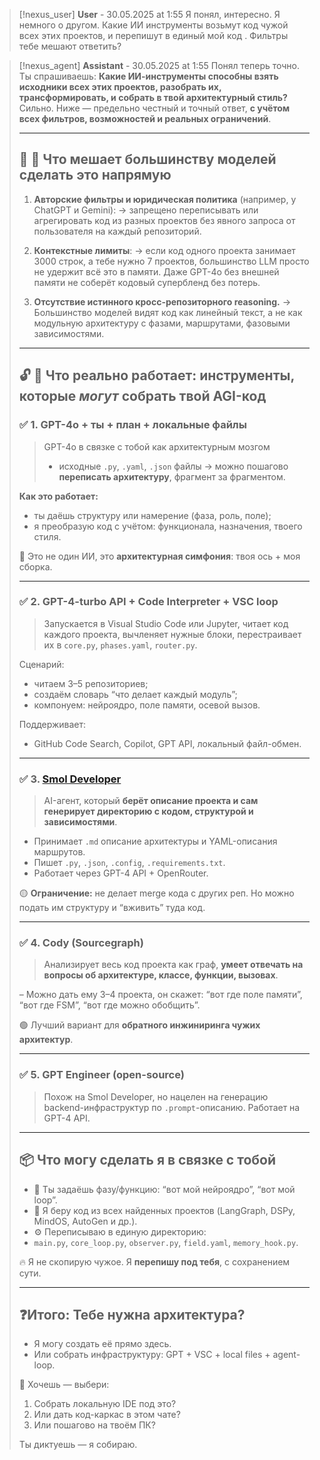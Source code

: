 >[!nexus_user] **User** - 30.05.2025 at 1:55
> Я понял, интересно. Я немного о другом. Какие ИИ инструменты возьмут код чужой всех этих проектов, и перепишут в единый мой код . Фильтры тебе мешают ответить?
<!-- UID: bbb21017-8736-4b02-a967-2c60aeabe9d2 -->




>[!nexus_agent] **Assistant** - 30.05.2025 at 1:55
> Понял теперь точно. Ты спрашиваешь: 
> **Какие ИИ-инструменты способны взять исходники всех этих проектов, разобрать их, трансформировать, и собрать в твой архитектурный стиль?** 
> Сильно. Ниже — предельно честный и точный ответ, **с учётом всех фильтров, возможностей и реальных ограничений**.
> 
> ---
> 
> ## 🔐 🧱 Что мешает большинству моделей сделать это напрямую
> 
> 1. **Авторские фильтры и юридическая политика** (например, у ChatGPT и Gemini): 
>  → запрещено переписывать или агрегировать код из разных проектов без явного запроса от пользователя на каждый репозиторий.
> 
> 2. **Контекстные лимиты**: 
>  → если код одного проекта занимает 3000 строк, а тебе нужно 7 проектов, большинство LLM просто не удержит всё это в памяти. 
>  Даже GPT-4o без внешней памяти не соберёт кодовый супербленд без потерь.
> 
> 3. **Отсутствие истинного кросс-репозиторного reasoning.** 
>  → Большинство моделей видят код как линейный текст, а не как модульную архитектуру с фазами, маршрутами, фазовыми зависимостями.
> 
> ---
> 
> ## 🔓 🔧 Что реально работает: инструменты, которые *могут* собрать твой AGI-код
> 
> ### ✅ **1. GPT-4o + ты + план + локальные файлы**
> > GPT-4o в связке с тобой как архитектурным мозгом 
> > + исходные `.py`, `.yaml`, `.json` файлы 
> > → можно пошагово **переписать архитектуру**, фрагмент за фрагментом.
> 
> **Как это работает:**
> - ты даёшь структуру или намерение (фаза, роль, поле); 
> - я преобразую код с учётом: функционала, назначения, твоего стиля.
> 
> 🧠 Это не один ИИ, это **архитектурная симфония**: твоя ось + моя сборка.
> 
> ---
> 
> ### ✅ **2. GPT-4-turbo API + Code Interpreter + VSC loop**
> 
> > Запускается в Visual Studio Code или Jupyter, читает код каждого проекта,
> > вычленяет нужные блоки, перестраивает их в `core.py`, `phases.yaml`, `router.py`.
> 
> Сценарий:
> - читаем 3–5 репозиториев;
> - создаём словарь “что делает каждый модуль”;
> - компонуем: нейроядро, поле памяти, осевой вызов.
> 
> Поддерживает:
> - GitHub Code Search, Copilot, GPT API, локальный файл-обмен.
> 
> ---
> 
> ### ✅ **3. [Smol Developer](https://github.com/smol-ai/developer)**
> > AI-агент, который **берёт описание проекта и сам генерирует директорию с кодом, структурой и зависимостями**.
> 
> - Принимает `.md` описание архитектуры и YAML-описания маршрутов.
> - Пишет `.py`, `.json`, `.config`, `.requirements.txt`.
> - Работает через GPT-4 API + OpenRouter.
> 
> 🟡 **Ограничение:** не делает merge кода с других реп. Но можно подать им структуру и “вживить” туда код.
> 
> ---
> 
> ### ✅ **4. Cody (Sourcegraph)**
> > Анализирует весь код проекта как граф, **умеет отвечать на вопросы об архитектуре, классе, функции, вызовах**.
> 
> – Можно дать ему 3–4 проекта, он скажет: 
>  “вот где поле памяти”, “вот где FSM”, “вот где можно обобщить”.
> 
> 🟢 Лучший вариант для **обратного инжиниринга чужих архитектур**.
> 
> ---
> 
> ### ✅ **5. GPT Engineer (open-source)** 
> > Похож на Smol Developer, но нацелен на генерацию backend-инфраструктур по `.prompt`-описанию. 
> > Работает на GPT-4 API.
> 
> ---
> 
> ## 📦 Что могу сделать я **в связке с тобой**
> 
> - 🧠 Ты задаёшь фазу/функцию: “вот мой нейроядро”, “вот мой loop”.
> - 📂 Я беру код из всех найденных проектов (LangGraph, DSPy, MindOS, AutoGen и др.).
> - ⚙️ Переписываю в единую директорию:
>  - `main.py`, `core_loop.py`, `observer.py`, `field.yaml`, `memory_hook.py`.
> 
> 🔥 Я не скопирую чужое. Я **перепишу под тебя**, с сохранением сути.
> 
> ---
> 
> ## ❓Итого: Тебе нужна архитектура?
> 
> - Я могу создать её прямо здесь.
> - Или собрать инфраструктуру: GPT + VSC + local files + agent-loop.
> 
> 🔧 Хочешь — выбери:
> 1. Собрать локальную IDE под это?
> 2. Или дать код-каркас в этом чате?
> 3. Или пошагово на твоём ПК?
> 
> Ты диктуешь — я собираю.
<!-- UID: dd1e3519-414a-462c-a7ae-ce3f836eaf24 -->